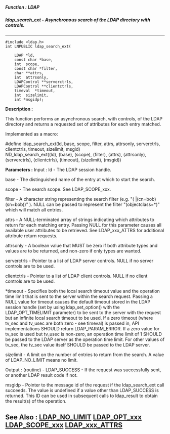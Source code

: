 ##### Function : LDAP
##### ldap_search_ext - Asynchronous search of the LDAP directory with controls.
---
```
#include <ldap.h>
int LNPUBLIC ldap_search_ext(

	LDAP *ld,
	const char *base,
	int  scope,
	const char *filter,
	char **attrs,
	int  attrsonly,
	LDAPControl **serverctrls,
	LDAPControl **clientctrls,
	timeval  *timeout,
	int  sizelimit,
	int *msgidp);
```
**Description :**

This function performs an asynchronous search, with controls, of the LDAP 
directory and returns a requested set of attributes for each entry matched.

Implemented as a macro:

#define ldap_search_ext(ld, base, scope, filter, attrs, attrsonly, serverctrls, 
clientctrls, timeout, sizelimit, msgid) \
         ND_ldap_search_ext((ld), (base), (scope), (filter), (attrs), 
(attrsonly), (serverctrls), (clientctrls), (timeout), (sizelimit), (msgid)) 

**Parameters :**
Input :
ld  -  The LDAP session handle.

base  -  The distinguished name of the entry at which to start the search.

scope  -  The search scope.  See LDAP_SCOPE_xxx.

filter  -  A character string representing the search filter (e.g. "( |(cn=bob)(sn=bob))" ).  NULL can be passed to represent the filter "(objectclass=*)" which will match all entries.

attrs  -  A NULL-terminated array of strings indicating which attributes to return for each matching entry.  Passing NULL for this parameter causes all available user attributes to be retrieved.  See LDAP_xxx_ATTRS for additional attribute return requests.

attrsonly  -  A boolean value that MUST be zero if both attribute types and values are to be returned, and non-zero if only types are wanted.

serverctrls  -  Pointer to a list of LDAP server controls.  NULL if no server controls are to be used.

clientctrls  -  Pointer to a list of LDAP client controls.  NULL if no client controls are to be used.

*timeout  -  Specifies both the local search timeout value and the operation time limit that is sent to the server within the search request.  Passing a NULL value for timeout causes the default timeout stored in the LDAP session handle (set by using ldap_set_option() with the LDAP_OPT_TIMELIMIT parameter) to be sent to the server with the request but an infinite local search timeout to be used.  If a zero timeout (where tv_sec and tv_usec are both zero - see timeval) is passed in, API implementations SHOULD return LDAP_PARAM_ERROR.  If a zero value for tv_sec is used but tv_usec is non-zero, an operation time limit of 1 SHOULD be passed to the LDAP server as the operation time limit.  For other values of tv_sec, the tv_sec value itself SHOULD be passed to the LDAP server.

sizelimit  -  A limit on the number of entries to return from the search.  A value of LDAP_NO_LIMIT means no limit.

Output :
(routine)  -  LDAP_SUCCESS  - If the request was successfully sent, or another LDAP result code if not.


msgidp  -  Pointer to the message id of the request if the ldap_search_ext call succeeds. The value is undefined if a value other than LDAP_SUCCESS is returned.   This ID can be used in subsequent calls to ldap_result to obtain the result(s) of the operation.


**See Also :**
[LDAP_NO_LIMIT](/reference/Symb/LDAP_NO_LIMIT)
[LDAP_OPT_xxx](/reference/Symb/LDAP_OPT_xxx)
[LDAP_SCOPE_xxx](/reference/Symb/LDAP_SCOPE_xxx)
[LDAP_xxx_ATTRS](/reference/Symb/LDAP_xxx_ATTRS)
---
